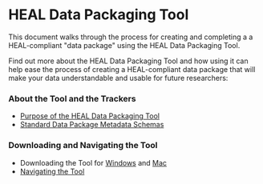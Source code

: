 # HEAL Data Packaging Tool

This document walks through the process for creating and completing a a HEAL-compliant "data package" using the HEAL Data Packaging Tool.

Find out more about the HEAL Data Packaging Tool and how using it can help ease the process of creating a HEAL-compliant data package that will make your data understandable and usable for future researchers:

### About the Tool and the Trackers
* [Purpose of the HEAL Data Packaging Tool](about/purpose.md)
* [Standard Data Package Metadata Schemas](about/ptrackers.md)


### Downloading and Navigating the Tool
* Downloading the Tool for [Windows](about/pdownload/start-win.md) and [Mac](about/pdownload/start-mac.md)
* [Navigating the Tool](about/pnav.md)